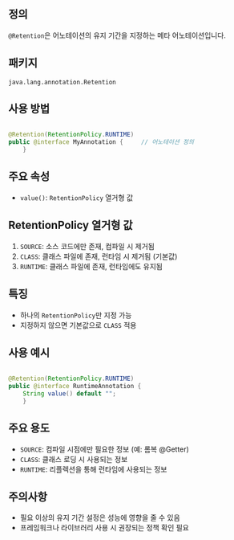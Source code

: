 ## 정의

`@Retention`은 어노테이션의 유지 기간을 지정하는 메타 어노테이션입니다.

## 패키지

`java.lang.annotation.Retention`

## 사용 방법

~~~java

@Retention(RetentionPolicy.RUNTIME) 
public @interface MyAnnotation {     // 어노테이션 정의 
	}
~~~
## 주요 속성

- `value()`: `RetentionPolicy` 열거형 값

## RetentionPolicy 열거형 값

1. `SOURCE`: 소스 코드에만 존재, 컴파일 시 제거됨
2. `CLASS`: 클래스 파일에 존재, 런타임 시 제거됨 (기본값)
3. `RUNTIME`: 클래스 파일에 존재, 런타임에도 유지됨

## 특징

- 하나의 `RetentionPolicy`만 지정 가능
- 지정하지 않으면 기본값으로 `CLASS` 적용

## 사용 예시

~~~java

@Retention(RetentionPolicy.RUNTIME) 
public @interface RuntimeAnnotation {     
	String value() default ""; 
	}
~~~

## 주요 용도

- `SOURCE`: 컴파일 시점에만 필요한 정보 (예: 롬복 @Getter)
- `CLASS`: 클래스 로딩 시 사용되는 정보
- `RUNTIME`: 리플렉션을 통해 런타임에 사용되는 정보

## 주의사항

- 필요 이상의 유지 기간 설정은 성능에 영향을 줄 수 있음
- 프레임워크나 라이브러리 사용 시 권장되는 정책 확인 필요